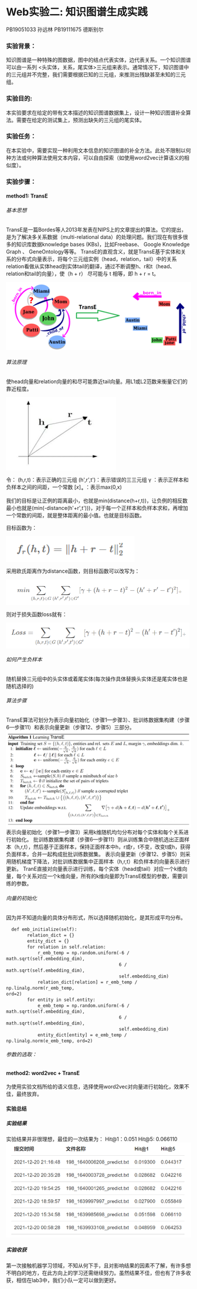 # Web实验二: 知识图谱生成实践

PB19051033 孙远林 PB19111675 德斯别尔

### 实验背景：
知识图谱是一种特殊的图数据，图中的结点代表实体，边代表关系。一个知识图谱可以由一系列 <头实体，关系，尾实体>三元组来表示。通常情况下，知识图谱中的三元组并不完整，我们需要根据已知的三元组，来推测出残缺甚至未知的三元组。
### 实验目的:
本实验要求在给定的带有文本描述的知识图谱数据集上，设计一种知识图谱补全算法。需要在给定的测试集上，预测出缺失的三元组的尾实体。

### 实验任务：
在本实验中，需要实现一种利用文本信息的知识图谱的补全方法。此处不限制以何种方法或何种算法使用文本内容，可以自由探索（如使用word2vec计算语义的相似度）。

### 实验步骤：

#### method1: TransE

###### 基本思想

TransE是一篇Bordes等人2013年发表在NIPS上的文章提出的算法。它的提出，是为了解决多关系数据（multi-relational data）的处理问题。我们现在有很多很多的知识库数据knowledge bases (KBs)，比如Freebase、 Google Knowledge Graph 、 GeneOntology等等。
TransE的直观含义，就是TransE基于实体和关系的分布式向量表示，将每个三元组实例（head，relation，tail）中的关系relation看做从实体head到实体tail的翻译，通过不断调整h、r和t（head、relation和tail的向量），使（h + r） 尽可能与 t 相等，即 h + r = t。

![1](figs/1.png)

###### 算法原理

使head向量和relation向量的和尽可能靠近tail向量。用L1或L2范数来衡量它们的靠近程度。

 <img src="figs/3.png" width = "300" height = "200" alt="图片名称" align=center />

令：
(h,r,t)：表示正确的三元组
(h',r',t')：表示错误的三三元组
γ ：表示正样本和负样本之间的间距，一个常数
$[x]_+$ ：表示max(0,x)

我们的目标是让正例的距离最小，也就是min(distance(h+r,t))，让负例的相反数最小也就是(min(-distance(h'+r',t')))，对于每一个正样本和负样本求和，再增加一个常数的间距，就是整体距离的最小值。也就是目标函数。

目标函数为：

 <img src="figs/4.png" width = "350" height = "70" alt="图片名称" align=center />

采用欧氏距离作为distance函数，则目标函数可以改写为：

 <img src="figs/5.png" width = "500" height = "70" alt="图片名称" align=center />

则对于损失函数loss就有：

 <img src="figs/6.png" width = "500" height = "70" alt="图片名称" align=center />

###### 如何产生负样本

随机替换三元组中的头实体或着尾实体(每次操作具体替换头实体还是尾实体也是随机选择的)

###### 算法步骤
TransE算法可划分为表示向量初始化（步骤1—步骤3）、批训练数据集构建（步骤6—步骤11）和表示向量更新（步骤12、步骤5）三部分。
![2](figs/2.png)
表示向量初始化（步骤1—步骤3）采用k维随机均匀分布对每个实体和每个关系进行初始化。
批训练数据集构建（步骤6—步骤11）则从训练集合中随机选出正面样本（h,r,t），然后基于正面样本，保持正面样本中h，r或r，t不变，改变t或h，获得负面样本，合并一起构成批批训练数据集。
表示向量更新（步骤12、步骤5）则采用随机梯度下降法，对批训练数据集中正面样本（h,r,t）和负样本的向量表示进行更新。
TranE直接对向量表示进行训练，每个实体（head或tail）对应一个k维向量，每个关系对应一个k维向量，所有的k维向量即为TransE模型的参数，需要训练的参数。

###### 向量的初始化

因为并不知道向量的具体分布形式，所以选择随机初始化，是其形成平均分布。

```
  def emb_initialize(self):
        relation_dict = {}
        entity_dict = {}
        for relation in self.relation:
            r_emb_temp = np.random.uniform(-6 / math.sqrt(self.embedding_dim),
                                           6 / math.sqrt(self.embedding_dim),
                                           self.embedding_dim)
            relation_dict[relation] = r_emb_temp / np.linalg.norm(r_emb_temp, 
ord=2)
        for entity in self.entity:
            e_emb_temp = np.random.uniform(-6 / math.sqrt(self.embedding_dim),
                                           6 / math.sqrt(self.embedding_dim),
                                           self.embedding_dim)
            entity_dict[entity] = e_emb_temp / np.linalg.norm(e_emb_temp, ord=2)
```

###### 参数的选取：

#### method2: word2vec + TransE

为使用实验文档所给的语义信息，选择使用word2vec对向量进行初始化，效果不佳，最终放弃。

#### 实验总结

##### 实验结果
实验结果并非很理想，最佳的一次结果为：
Hit@1：0.051  Hit@5: 0.066110
![7](figs/7.png)
##### 实验收获
第一次接触机器学习领域，不知从何下手，且对影响结果的因素不了解，有许多想不明白的地方，在此方向上的学习还需继续努力。虽然结果不佳，但也有了许多收获，相信在lab3中，我们小队一定可以做到更好。
